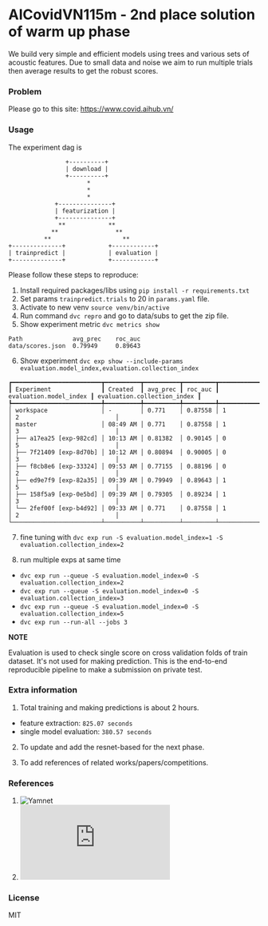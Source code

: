 # AICovidVN115m - 2nd place solution of warm up phase

We build very simple and efficient models using trees and various sets of acoustic features. Due to small data and noise we aim to run multiple trials then average results to get the robust scores. 

### Problem

Please go to this site: https://www.covid.aihub.vn/

### Usage

The experiment dag is

```
                +----------+                
                | download |                
                +----------+                
                      *                     
                      *                     
                      *                     
             +---------------+              
             | featurization |              
             +---------------+              
              **            **              
            **                **            
          **                    **          
+--------------+            +------------+  
| trainpredict |            | evaluation |  
+--------------+            +------------+  

```
Please follow these steps to reproduce:

1. Install required packages/libs using `pip install -r requirements.txt`
2. Set params `trainpredict.trials` to 20 in `params.yaml` file.
3. Activate to new venv `source venv/bin/active`
4. Run command `dvc repro` and go to data/subs to get the zip file.
5. Show experiment metric `dvc metrics show`

```
Path              avg_prec    roc_auc                                 
data/scores.json  0.79949     0.89643
```
6. Show experiment `dvc exp show --include-params evaluation.model_index,evaluation.collection_index`

```
┏━━━━━━━━━━━━━━━━━━━━━━━━━┳━━━━━━━━━━┳━━━━━━━━━━┳━━━━━━━━━┳━━━━━━━━━━━━━━━━━━━━━━━━┳━━━━━━━━━━━━━━━━━━━━━━━━━━━━━┓
┃ Experiment              ┃ Created  ┃ avg_prec ┃ roc_auc ┃ evaluation.model_index ┃ evaluation.collection_index ┃
┡━━━━━━━━━━━━━━━━━━━━━━━━━╇━━━━━━━━━━╇━━━━━━━━━━╇━━━━━━━━━╇━━━━━━━━━━━━━━━━━━━━━━━━╇━━━━━━━━━━━━━━━━━━━━━━━━━━━━━┩
│ workspace               │ -        │ 0.771    │ 0.87558 │ 1                      │ 2                           │
│ master                  │ 08:49 AM │ 0.771    │ 0.87558 │ 1                      │ 3                           │
│ ├── a17ea25 [exp-982cd] │ 10:13 AM │ 0.81382  │ 0.90145 │ 0                      │ 5                           │
│ ├── 7f21409 [exp-8d70b] │ 10:12 AM │ 0.80894  │ 0.90005 │ 0                      │ 3                           │
│ ├── f8cb8e6 [exp-33324] │ 09:53 AM │ 0.77155  │ 0.88196 │ 0                      │ 2                           │
│ ├── ed9e7f9 [exp-82a35] │ 09:39 AM │ 0.79949  │ 0.89643 │ 1                      │ 5                           │
│ ├── 158f5a9 [exp-0e5bd] │ 09:39 AM │ 0.79305  │ 0.89234 │ 1                      │ 3                           │
│ └── 2fef00f [exp-b4d92] │ 09:33 AM │ 0.771    │ 0.87558 │ 1                      │ 2                           │
└─────────────────────────┴──────────┴──────────┴─────────┴────────────────────────┴─────────────────────────────┘

```

7. fine tuning with `dvc exp run -S evaluation.model_index=1 -S evaluation.collection_index=2`

8. run multiple exps at same time 
- `dvc exp run --queue -S evaluation.model_index=0 -S evaluation.collection_index=2`
- `dvc exp run --queue -S evaluation.model_index=0 -S evaluation.collection_index=3`
- `dvc exp run --queue -S evaluation.model_index=0 -S evaluation.collection_index=5`
- `dvc exp run --run-all --jobs 3`

**NOTE**

Evaluation is used to check single score on cross validation folds of train dataset. It's not used for making prediction. This is the end-to-end reproducible pipeline to make a submission on private test.

### Extra information

1. Total training and making predictions is about 2 hours.
- feature extraction: `825.07 seconds`
- single model evaluation: `380.57 seconds`

2. To update and add the resnet-based for the next phase.

3. To add references of related works/papers/competitions.

### References

1. ![Yamnet](https://tfhub.dev/google/yamnet/1)
2. ![Opensmile](https://audeering.github.io/opensmile/about.html)

### License
MIT